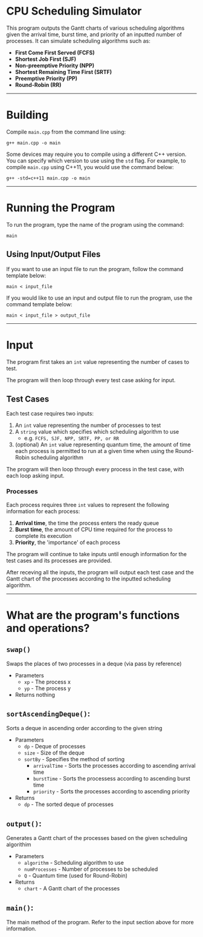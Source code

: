 # CPU Scheduling Simulator

This program outputs the Gantt charts of various scheduling algorithms given the arrival time, burst time, and priority of an inputted number of processes. 
It can simulate scheduling algorithms such as: 
- **First Come First Served (FCFS)**
- **Shortest Job First (SJF)**
- **Non-preemptive Priority (NPP)**
- **Shortest Remaining Time First (SRTF)**
- **Preemptive Priority (PP)**
- **Round-Robin (RR)**

---
# Building

Compile `main.cpp` from the command line using:
```
g++ main.cpp -o main
```

Some devices may require you to compile using a different C++ version. You can specify which version to use using the `std` flag. For example, to compile `main.cpp` using C++11, you would use the command below:
```
g++ -std=c++11 main.cpp -o main
```

---
# Running the Program
To run the program, type the name of the program using the command:
```
main
```

## Using Input/Output Files
If you want to use an input file to run the program, follow the command template below:
```
main < input_file
```

If you would like to use an input and output file to run the program, use the command template below:
```
main < input_file > output_file
```

---
# Input
The program first takes an `int` value representing the number of cases to test. 

The program will then loop through every test case asking for input.

## Test Cases
Each test case requires two inputs:
1. An `int` value representing the number of processes to test
2. A `string` value which specifies which scheduling algorithm to use
   - e.g. `FCFS, SJF, NPP, SRTF, PP, or RR`
3. (optional) An `int` value representing quantum time, the amount of time each process is permitted to run at a given time when using the Round-Robin scheduling algorithm

The program will then loop through every process in the test case, with each loop asking input.

### Processes
Each process requires three `int` values to represent the following information for each process:
1. **Arrival time**, the time the process enters the ready queue
2. **Burst time**, the amount of CPU time required for the process to complete its execution
3. **Priority**, the 'importance' of each process

The program will continue to take inputs until enough information for the test cases and its processes are provided.

After receving all the inputs, the program will output each test case and the Gantt chart of the processes according to the inputted scheduling algorithm. 

---
# What are the program's functions and operations?

## `swap()`
Swaps the places of two processes in a deque (via pass by reference)
- Parameters
  - `xp` - The process x
  - `yp` - The process y
- Returns nothing

## `sortAscendingDeque()`: 
Sorts a deque in ascending order according to the given string
- Parameters
   - `dp` - Deque of processes
   - `size` - Size of the deque
   - `sortBy` - Specifies the method of sorting
      - `arrivalTime` - Sorts the processes according to ascending arrival time
      - `burstTime` - Sorts the processess according to ascending burst time
      - `priority` - Sorts the processes according to ascending priority
- Returns
   -  `dp` - The sorted deque of processes

## `output()`:
Generates a Gantt chart of the processes based on the given scheduling algorithim
- Parameters
   - `algorithm` - Scheduling algorithm to use
   - `numProcesses` - Number of processes to be scheduled
   - `Q` - Quantum time (used for Round-Robin)
- Returns
   - `chart` - A Gantt chart of the processes

## `main()`:
The main method of the program. Refer to the input section above for more information.
